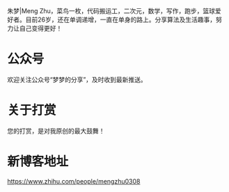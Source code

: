 朱梦|Meng Zhu，菜鸟一枚，代码搬运工，二次元，数学，写作，跑步，篮球爱好者。目前26岁，还在单调递增，一直在单身的路上。分享算法及生活趣事，努力让自己变得更好！

# 公众号
欢迎关注公众号“梦梦的分享”，及时收到最新推送。

# 关于打赏
您的打赏，是对我原创的最大鼓舞！

# 新博客地址
https://www.zhihu.com/people/mengzhu0308

